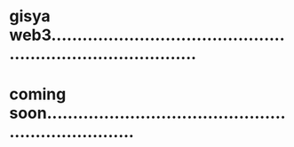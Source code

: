 # gisya web3.................................................................................
# coming soon......................................................................
